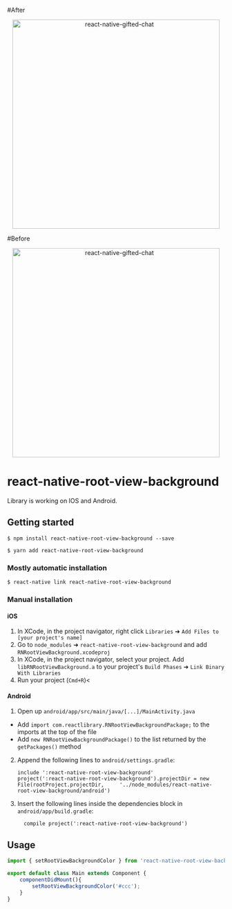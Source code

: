 #After

<p align="center" >
    <img alt="react-native-gifted-chat" src="https://media.giphy.com/media/3o7WIq8RMAQB92cUSI/giphy.gif" width="480" height="484" />
</p>

#Before

<p align="center" >
    <img alt="react-native-gifted-chat" src="https://media.giphy.com/media/l4pT7TwVEaawBxBzG/giphy.gif" width="480" height="484" />
</p>



# react-native-root-view-background

Library is working on IOS and Android.

## Getting started

`$ npm install react-native-root-view-background --save`

`$ yarn add react-native-root-view-background`

### Mostly automatic installation

`$ react-native link react-native-root-view-background`

### Manual installation


#### iOS

1. In XCode, in the project navigator, right click `Libraries` ➜ `Add Files to [your project's name]`
2. Go to `node_modules` ➜ `react-native-root-view-background` and add `RNRootViewBackground.xcodeproj`
3. In XCode, in the project navigator, select your project. Add `libRNRootViewBackground.a` to your project's `Build Phases` ➜ `Link Binary With Libraries`
4. Run your project (`Cmd+R`)<

#### Android

1. Open up `android/app/src/main/java/[...]/MainActivity.java`
  - Add `import com.reactlibrary.RNRootViewBackgroundPackage;` to the imports at the top of the file
  - Add `new RNRootViewBackgroundPackage()` to the list returned by the `getPackages()` method
2. Append the following lines to `android/settings.gradle`:
  	```
  	include ':react-native-root-view-background'
  	project(':react-native-root-view-background').projectDir = new File(rootProject.projectDir, 	'../node_modules/react-native-root-view-background/android')
  	```
3. Insert the following lines inside the dependencies block in `android/app/build.gradle`:
  	```
      compile project(':react-native-root-view-background')
  	```


## Usage
```javascript
import { setRootViewBackgroundColor } from 'react-native-root-view-background';

export default class Main extends Component {
    componentDidMount(){
        setRootViewBackgroundColor('#ccc');
    }
}
```
  
